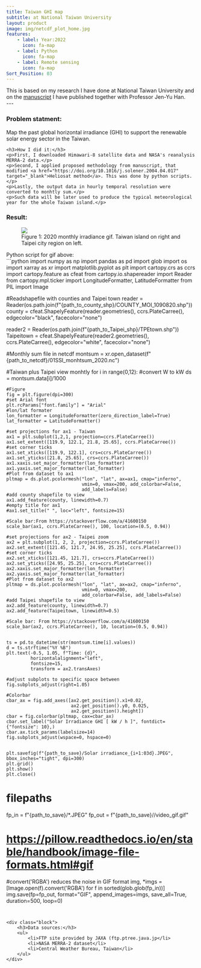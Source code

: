 ```yaml
---
title: Taiwan GHI map
subtitle: at National Taiwan University
layout: product
image: img/netcdf_plot_home.jpg
features:
    - label: Year:2022
      icon: fa-map
    - label: Python
      icon: fa-map
    - label: Remote sensing
      icon: fa-map
Sort_Position: 03
---
```

<div class="content">
This is based on my research I have done at National Taiwan University and on the <a href="https://doi.org/10.1016/j.renene.2022.01.027" target="_blank">manuscript</a> I have published together with Professor Jen-Yu Han. 
</div>
---
<div class="content">
	<h3>Problem statment:</h3>
	<p>Map the past global horizontal irradiance (GHI) to support the renewable solar energy sector in the Taiwan.</p>
	
	<h3>How I did it:</h3>
	<p>First, I downloaded Himawari-8 satellite data and NASA's reanalysis MERRA-2 data.</p>
	<p>Second, I applied proposed methodology from manuscript, that modified <a href="https://doi.org/10.1016/j.solener.2004.04.017" target="_blank">Heliosat method</a>. This was done by python scripts.</p>
	<p>Lastly, the output data in hourly temporal resolution were converted to monhtly sum.</p>
	<p>Such data will be later used to produce the typical meteorological year for the whole Taiwan island.</p>
</div>

<div class="content">
	<h3>Result:</h3>
	<figure class="image is-320x240">
		<img src="img/netcdf_plot.gif">
			<figcaption>
				Figure 1: 2020 monthly irradiance gif. Taiwan island on right and Taipei city region on left.
		</figcaption>
	</figure>
</div>
<div class="block">
Python script for gif above:
</div>
```python
import numpy as np
import pandas as pd
import glob
import os
import xarray as xr
import matplotlib.pyplot as plt
import cartopy.crs as ccrs
import cartopy.feature as cfeat
from cartopy.io.shapereader import Reader
from cartopy.mpl.ticker import LongitudeFormatter, LatitudeFormatter
from PIL import Image

#Readshapefile with counties and Taipei town
reader = Reader(os.path.join(f"{path_to_county_shp}/COUNTY_MOI_1090820.shp"))
county = cfeat.ShapelyFeature(reader.geometries(), ccrs.PlateCarree(), 
                              edgecolor="black", facecolor="none")

reader2 = Reader(os.path.join(f"{path_to_Taipei_shp}/TPEtown.shp"))
Taipeitown = cfeat.ShapelyFeature(reader2.geometries(), ccrs.PlateCarree(), 
                                  edgecolor="white", facecolor="none")

#Monthly sum file in netcdf
montsum = xr.open_dataset(f"{path_to_netcdf}/01SSI_monhtsum_2020.nc")

#Taiwan plus Taipei view monhtly
for i in range(0,12):
    #convert W to kW
    ds = montsum.data[i]/1000
    
    #Figure 
    fig = plt.figure(dpi=300)
    #set Arial font
    plt.rcParams["font.family"] = "Arial"
    #lon/lat formater 
    lon_formatter = LongitudeFormatter(zero_direction_label=True)
    lat_formatter = LatitudeFormatter()

    #set projections for ax1 - Taiwan
    ax1 = plt.subplot(1,2,1, projection=ccrs.PlateCarree())
    ax1.set_extent([119.9, 122.1, 21.8, 25.65], ccrs.PlateCarree())
    #set corner ticks
    ax1.set_xticks([119.9, 122.1], crs=ccrs.PlateCarree())
    ax1.set_yticks([21.8, 25.65], crs=ccrs.PlateCarree())
    ax1.xaxis.set_major_formatter(lon_formatter)
    ax1.yaxis.set_major_formatter(lat_formatter)
    #Plot from dataset to ax1
    pltmap = ds.plot.pcolormesh("lon", "lat", ax=ax1, cmap="inferno", 
                                vmin=0, vmax=200, add_colorbar=False, 
                                add_labels=False)
    #add county shapefile to view
    ax1.add_feature(county, linewidth=0.7)
    #empty title for ax1
    #ax1.set_title(" ", loc="left", fontsize=15)
    
    #Scale bar:From https://stackoverflow.com/a/41600150
    scale_bar(ax1, ccrs.PlateCarree(), 100, location=(0.5, 0.94)) 
    
    #set projections for ax2 - Taipei zoom
    ax2 = plt.subplot(1, 2, 2, projection=ccrs.PlateCarree())
    ax2.set_extent([121.45, 121.7, 24.95, 25.25], ccrs.PlateCarree())
    #set corner ticks
    ax2.set_xticks([121.45, 121.7], crs=ccrs.PlateCarree())
    ax2.set_yticks([24.95, 25.25], crs=ccrs.PlateCarree())
    ax2.xaxis.set_major_formatter(lon_formatter)
    ax2.yaxis.set_major_formatter(lat_formatter)
    #Plot from dataset to ax2
    pltmap = ds.plot.pcolormesh("lon", "lat", ax=ax2, cmap="inferno", 
                                vmin=0, vmax=200, 
                                add_colorbar=False, add_labels=False)
    #add Taipei shapefile to view
    ax2.add_feature(county, linewidth=0.7)
    ax2.add_feature(Taipeitown, linewidth=0.5)
    
    #Scale bar: From https://stackoverflow.com/a/41600150
    scale_bar(ax2, ccrs.PlateCarree(), 10, location=(0.5, 0.94)) 
    
    
    ts = pd.to_datetime(str(montsum.time[i].values)) 
    d = ts.strftime("%Y %B")
    plt.text(-0.5, 1.05, f"Time: {d}",
             horizontalalignment="left",
             fontsize=15,
             transform = ax2.transAxes)
    
    #adjust subplots to specific space between
    fig.subplots_adjust(right=1.05)
    
    #Colorbar 
    cbar_ax = fig.add_axes([ax2.get_position().x1+0.02, 
                            ax2.get_position().y0, 0.025, 
                            ax2.get_position().height])
    cbar = fig.colorbar(pltmap, cax=cbar_ax)
    cbar.set_label("Solar Irradiance GHI [ kW / h ]", fontdict={"fontsize": 10},)
    cbar.ax.tick_params(labelsize=14) 
    fig.subplots_adjust(wspace=0, hspace=0)
    
    
    plt.savefig(f"{path_to_save}/Solar irradiance_{i+1:03d}.JPEG", bbox_inches="tight", dpi=300)
    plt.grid()
    plt.show()
    plt.close()

# filepaths
fp_in = f"{path_to_save}/*.JPEG"
fp_out = f"{path_to_save}//video_gif.gif"

# https://pillow.readthedocs.io/en/stable/handbook/image-file-formats.html#gif
#convert('RGBA') reduces the noise in GIF format
img, *imgs = [Image.open(f).convert('RGBA') for f in sorted(glob.glob(fp_in))]
img.save(fp=fp_out, format="GIF", append_images=imgs,
         save_all=True, duration=500, loop=0)
```


<div class="block">
	<h3>Data sources:</h3>
	<ul>
		<li>FTP site provided by JAXA (ftp.ptree.java.jp</li>
		<li>NASA MERRA-2 dataset</li>
		<li>Central Weather Bureau, Taiwan</li>
	</ul>
</div>